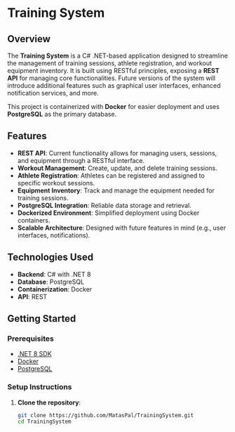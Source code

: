 # Training System

## Overview
The **Training System** is a C# .NET-based application designed to streamline the management of training sessions, athlete registration, and workout equipment inventory. It is built using RESTful principles, exposing a **REST API** for managing core functionalities. Future versions of the system will introduce additional features such as graphical user interfaces, enhanced notification services, and more.

This project is containerized with **Docker** for easier deployment and uses **PostgreSQL** as the primary database.

## Features
- **REST API**: Current functionality allows for managing users, sessions, and equipment through a RESTful interface.
- **Workout Management**: Create, update, and delete training sessions.
- **Athlete Registration**: Athletes can be registered and assigned to specific workout sessions.
- **Equipment Inventory**: Track and manage the equipment needed for training sessions.
- **PostgreSQL Integration**: Reliable data storage and retrieval.
- **Dockerized Environment**: Simplified deployment using Docker containers.
- **Scalable Architecture**: Designed with future features in mind (e.g., user interfaces, notifications).

## Technologies Used
- **Backend**: C# with .NET 8
- **Database**: PostgreSQL
- **Containerization**: Docker
- **API**: REST

## Getting Started

### Prerequisites
- [.NET 8 SDK](https://dotnet.microsoft.com/download)
- [Docker](https://www.docker.com/get-started)
- [PostgreSQL](https://www.postgresql.org/)

### Setup Instructions

1. **Clone the repository**:
   ```bash
   git clone https://github.com/MatasPal/TrainingSystem.git
   cd TrainingSystem
